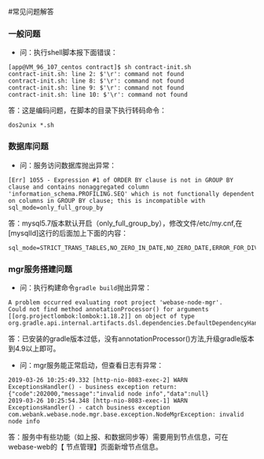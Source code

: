 #常见问题解答

### 一般问题
* 问：执行shell脚本报下面错误：
```
[app@VM_96_107_centos contract]$ sh contract-init.sh
contract-init.sh: line 2: $'\r': command not found
contract-init.sh: line 8: $'\r': command not found
contract-init.sh: line 9: $'\r': command not found
contract-init.sh: line 10: $'\r': command not found
```
答：这是编码问题，在脚本的目录下执行转码命令：
```shell
dos2unix *.sh
```


### 数据库问题
* 问：服务访问数据库抛出异常：
```
[Err] 1055 - Expression #1 of ORDER BY clause is not in GROUP BY clause and contains nonaggregated column 'information_schema.PROFILING.SEQ' which is not functionally dependent on columns in GROUP BY clause; this is incompatible with sql_mode=only_full_group_by
```
答：mysql5.7版本默认开启（only_full_group_by），修改文件/etc/my.cnf,在[mysqlId]这行的后面加上下面的内容：
```
sql_mode=STRICT_TRANS_TABLES,NO_ZERO_IN_DATE,NO_ZERO_DATE,ERROR_FOR_DIVISION_BY_ZERO,NO_AUTO_CREATE_USER,NO_ENGINE_SUBSTITUTION
```



### mgr服务搭建问题
* 问：执行构建命令`gradle build`抛出异常：
```
A problem occurred evaluating root project 'webase-node-mgr'.
Could not find method annotationProcessor() for arguments [[org.projectlombok:lombok:1.18.2]] on object of type org.gradle.api.internal.artifacts.dsl.dependencies.DefaultDependencyHandler.
```
答：已安装的gradle版本过低，没有annotationProcessor()方法,升级gradle版本到4.9以上即可。


* 问：mgr服务能正常启动，但查看日志有异常：
```
2019-03-26 10:25:49.332 [http-nio-8083-exec-2] WARN  ExceptionsHandler() - business exception return:{"code":202000,"message":"invalid node info","data":null}
2019-03-26 10:25:54.348 [http-nio-8083-exec-1] WARN  ExceptionsHandler() - catch business exception
com.webank.webase.node.mgr.base.exception.NodeMgrException: invalid node info
```
答：服务中有些功能（如上报、和数据同步等）需要用到节点信息，可在webase-web的【 节点管理】页面新增节点信息。
